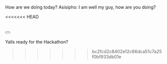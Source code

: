 How are we doing today?
 Asisipho: I am well my guy, how are you doing? 

<<<<<<< HEAD

<button></button>
<span></span>
=======
Yalls ready for the Hackathon?

>>>>>>> bc2fcd2c8402e12c66dca51c7a25f0bf933db01e
